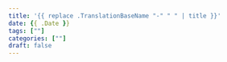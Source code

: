```yaml
---
title: '{{ replace .TranslationBaseName "-" " " | title }}'
date: {{ .Date }}
tags: [""]
categories: [""]
draft: false
---
```


